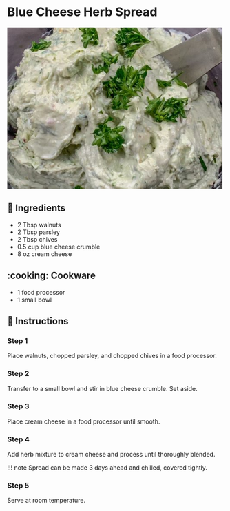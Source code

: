 # Blue Cheese Herb Spread

![Blue Cheese Herb Spread](../assets/images/blue-cheese-herb-spread.jpg)

## :salt: Ingredients

- 2 Tbsp walnuts
- 2 Tbsp parsley
- 2 Tbsp chives
- 0.5 cup blue cheese crumble
- 8 oz cream cheese

## :cooking: Cookware

- 1 food processor
- 1 small bowl

## :pencil: Instructions

### Step 1

Place walnuts, chopped parsley, and chopped chives in a food processor.

### Step 2

Transfer to a small bowl and stir in blue cheese crumble. Set aside.

### Step 3

Place cream cheese in a food processor until smooth.

### Step 4

Add herb mixture to cream cheese and process until thoroughly blended.

!!! note
    Spread can be made 3 days ahead and chilled, covered tightly.

### Step 5

Serve at room temperature.
